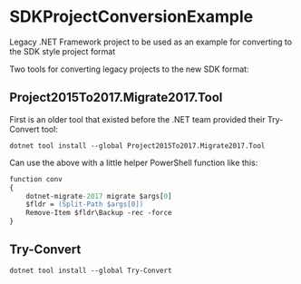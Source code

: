 # SDKProjectConversionExample
Legacy .NET Framework project to be used as an example for converting to the SDK style project format

Two tools for converting legacy projects to the new SDK format:

## Project2015To2017.Migrate2017.Tool
First is an older tool that existed before the .NET team provided their Try-Convert tool:
```
dotnet tool install --global Project2015To2017.Migrate2017.Tool
```

Can use the above with a little helper PowerShell function like this:

```ps
function conv
{
    dotnet-migrate-2017 migrate $args[0]
    $fldr = (Split-Path $args[0])
    Remove-Item $fldr\Backup -rec -force
}
```

## Try-Convert
```
dotnet tool install --global Try-Convert
```
